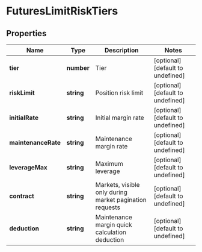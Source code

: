 # FuturesLimitRiskTiers

## Properties

Name | Type | Description | Notes
------------ | ------------- | ------------- | -------------
**tier** | **number** | Tier | [optional] [default to undefined]
**riskLimit** | **string** | Position risk limit | [optional] [default to undefined]
**initialRate** | **string** | Initial margin rate | [optional] [default to undefined]
**maintenanceRate** | **string** | Maintenance margin rate | [optional] [default to undefined]
**leverageMax** | **string** | Maximum leverage | [optional] [default to undefined]
**contract** | **string** | Markets, visible only during market pagination requests | [optional] [default to undefined]
**deduction** | **string** | Maintenance margin quick calculation deduction | [optional] [default to undefined]

